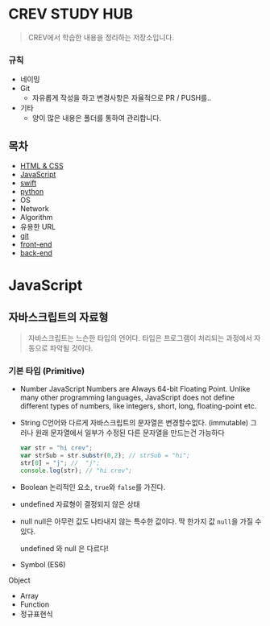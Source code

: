 # CREV STUDY HUB
> CREV에서 학습한 내용을 정리하는 저장소입니다.

### 규칙
- 네이밍 
- Git
  - 자유롭게 작성을 하고 변경사항은 자율적으로 PR / PUSH를..
- 기타 
  - 양이 많은 내용은 폴더를 통하여 관리합니다.


## 목차
- [HTML & CSS](#HTML&CSS)
- [JavaScript](#javascript)
- [swift](#swfit)
- [python](#python)
- OS
- Network
- Algorithm
- 유용한 URL
- [git](#git)
- [front-end](#front-end) 
- [back-end](#front-end) 

# JavaScript
## 자바스크립트의 자료형
> 자바스크립트는 느슨한 타입의 언어다.
타입은 프로그램이 처리되는 과정에서 자동으로 파악될 것이다.
 
### 기본 타입 (Primitive)
- Number
  JavaScript Numbers are Always 64-bit Floating Point. Unlike many other programming languages, JavaScript does not define different types of numbers, like integers, short, long, floating-point etc.
- String
  C언어와 다르게 자바스크립트의 문자열은 변경할수없다. (immutable)
  그러나 원래 문자열에서 일부가 수정된 다른 문자열을 만드는건 가능하다
  ````js
  var str = "hi crev";
  var strSub = str.substr(0,2); // strSub = "hi";
  str[0] = "j"; //  "j";
  console.log(str); // "hi crev";
  ````
- Boolean
  논리적인 요소, ``true``와 ``false``를 가진다.
- undefined
  자료형이 결정되지 않은 상태 
- null 
  null은 아무런 값도 나타내지 않는 특수한 값이다.
  딱 한가지 값 ``null``을 가질 수 있다.

  undefined 와 null 은 다르다!
- Symbol (ES6)

Object
- Array
- Function
- 정규표현식